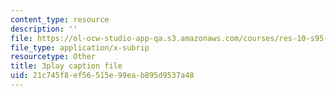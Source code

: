 ```yaml
---
content_type: resource
description: ''
file: https://ol-ocw-studio-app-qa.s3.amazonaws.com/courses/res-10-s95-physics-of-covid-19-transmission-fall-2020/21c745f8ef56515e99eab895d9537a48_Oh8aK-0N-9M.vtt
file_type: application/x-subrip
resourcetype: Other
title: 3play caption file
uid: 21c745f8-ef56-515e-99ea-b895d9537a48
---
```


